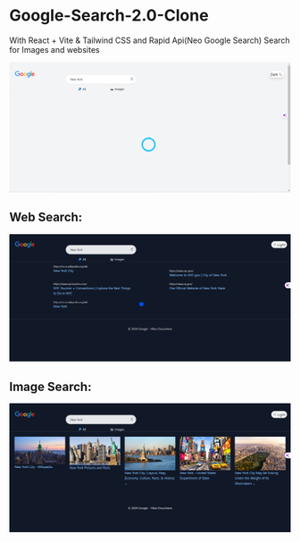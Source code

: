 # Google-Search-2.0-Clone
With React + Vite &amp; Tailwind CSS and Rapid Api(Neo Google Search)
Search for Images and websites

![Google Search 2.0 Clone](google.png)

## Web Search:
![Google Search 2.0 Clone](google1.png)

## Image  Search:
![Google Search 2.0 Clone](google2.png)
